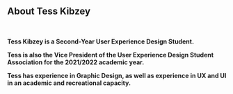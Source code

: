 ## About Tess Kibzey

<br>

**Tess Kibzey is a Second-Year User Experience Design Student.**

**Tess is also the Vice President of the User Experience Design Student Association for the 2021/2022 academic year.**

**Tess has experience in Graphic Design, as well as experience in UX and UI in an academic and recreational capacity.**